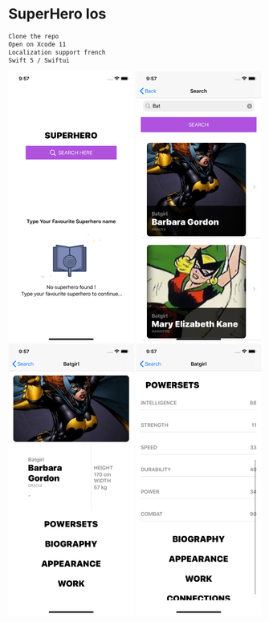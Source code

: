 # SuperHero Ios

```
Clone the repo
Open on Xcode 11
Localization support french
Swift 5 / Swiftui
```
<p>
  <img src="Simulator Screen Shot - iPhone 11 - 2020-02-26 at 09.57.27.png" width="250" title="hover text">
  <img src="Simulator Screen Shot - iPhone 11 - 2020-02-26 at 09.57.42.png" width="250" alt="accessibility text">
  <img src="Simulator Screen Shot - iPhone 11 - 2020-02-26 at 09.57.46.png" width="250" alt="accessibility text">
  <img src="Simulator Screen Shot - iPhone 11 - 2020-02-26 at 09.57.54.png" width="250" alt="accessibility text">
</p>
